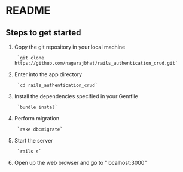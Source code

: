 README
======


Steps to get started
--------------------



1. Copy the git repository in your local machine

    	`git clone https://github.com/nagarajbhat/rails_authentication_crud.git`


2. Enter into the app directory

		`cd rails_authentication_crud`


3. Install the dependencies specified in your Gemfile

		`bundle instal`


4. Perform migration

		`rake db:migrate`


5. Start the server

		`rails s`


6. Open up the web browser and go to "localhost:3000"



